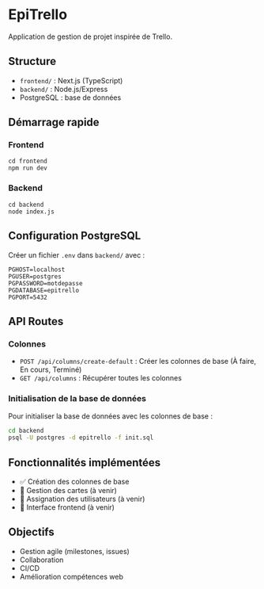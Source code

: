 # EpiTrello

Application de gestion de projet inspirée de Trello.

## Structure
- `frontend/` : Next.js (TypeScript)
- `backend/` : Node.js/Express
- PostgreSQL : base de données

## Démarrage rapide

### Frontend
```
cd frontend
npm run dev
```

### Backend
```
cd backend
node index.js
```

## Configuration PostgreSQL
Créer un fichier `.env` dans `backend/` avec :
```
PGHOST=localhost
PGUSER=postgres
PGPASSWORD=motdepasse
PGDATABASE=epitrello
PGPORT=5432
```

## API Routes

### Colonnes
- `POST /api/columns/create-default` : Créer les colonnes de base (À faire, En cours, Terminé)
- `GET /api/columns` : Récupérer toutes les colonnes

### Initialisation de la base de données
Pour initialiser la base de données avec les colonnes de base :
```bash
cd backend
psql -U postgres -d epitrello -f init.sql
```

## Fonctionnalités implémentées
- ✅ Création des colonnes de base
- 🔄 Gestion des cartes (à venir)
- 🔄 Assignation des utilisateurs (à venir)
- 🔄 Interface frontend (à venir)

## Objectifs
- Gestion agile (milestones, issues)
- Collaboration
- CI/CD
- Amélioration compétences web
